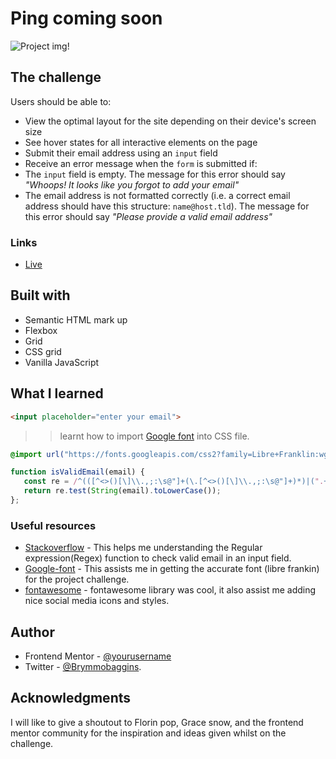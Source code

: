 # Ping coming soon

![Project img!](/myPortfolio/img/PIngComingSoon.png)

## The challenge

 Users should be able to:

- View the optimal layout for the site depending on their device's screen size
- See hover states for all interactive elements on the page
- Submit their email address using an `input` field
- Receive an error message when the `form` is submitted if:
- The `input` field is empty. The message for this error should say *"Whoops! It looks like you forgot to add your email"*
- The email address is not formatted correctly (i.e. a correct email address should have this structure: `name@host.tld`). The message for this error should say *"Please provide a valid email address"*

### Links

- [Live](https://brymmobaggins.github.io/Ping-Coming-Soon)

## Built with

- Semantic HTML mark up
- Flexbox
- Grid
- CSS grid
- Vanilla JavaScript

## What I learned

 ```HTML
 <input placeholder="enter your email">
 ```

>>learnt how to import [Google font](Googlefont.com) into CSS file.


```CSS
@import url("https://fonts.googleapis.com/css2?family=Libre+Franklin:wght@300;400&display=swap");
```

 ```JavaScript
function isValidEmail(email) {
    const re = /^(([^<>()[\]\\.,;:\s@"]+(\.[^<>()[\]\\.,;:\s@"]+)*)|(".+"))@((\[[0-9]{1,3}\.[0-9]{1,3}\.[0-9]{1,3}\.[0-9]{1,3}\])|(([a-zA-Z\-0-9]+\.)+[a-zA-Z]{2,}))$/;
    return re.test(String(email).toLowerCase());
};
```

### Useful resources

- [Stackoverflow](stackoverflow.com) - This helps me understanding the Regular expression(Regex) function to check valid email in an input field.
- [Google-font](Googlefont.com) -  This assists me in getting the accurate font (libre frankin) for the project challenge.
- [fontawesome](fontawesome.com) -  fontawesome library was cool, it also assist me adding nice social media icons and styles.

## Author

- Frontend Mentor - [@yourusername](https://www.frontendmentor.io/profile/yourusername)
- Twitter - [@Brymmobaggins](www.twitter.com/brymmobaggins).

## Acknowledgments

I will like to give a shoutout to Florin pop, Grace snow, and the frontend mentor community for the inspiration and ideas given whilst on the challenge.
